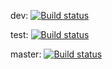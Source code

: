 dev: [![Build status](https://build.appcenter.ms/v0.1/apps/82cc6fa0-0557-4b16-afed-07fe2b9d0e18/branches/dev/badge)](https://appcenter.ms)

test: [![Build status](https://build.appcenter.ms/v0.1/apps/82cc6fa0-0557-4b16-afed-07fe2b9d0e18/branches/test/badge)](https://appcenter.ms)

master: [![Build status](https://build.appcenter.ms/v0.1/apps/82cc6fa0-0557-4b16-afed-07fe2b9d0e18/branches/master/badge)](https://appcenter.ms)
